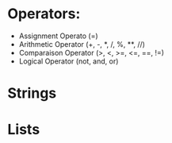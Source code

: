 # Operators:
- Assignment Operato (=)
- Arithmetic Operator (+, -, *, /, %, **, //)
- Comparaison Operator (>, <, >=, <=, ==, !=)
- Logical Operator (not, and, or)

# Strings
# Lists
